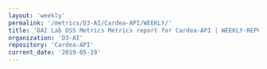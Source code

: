 ```yaml
---
layout: 'weekly'
permalink: '/metrics/D3-AI/Cardea-API/WEEKLY/'
title: 'DAI Lab OSS Metrics Metrics report for Cardea-API | WEEKLY-REPORT-2019-05-19'
organization: 'D3-AI'
repository: 'Cardea-API'
current_date: '2019-05-19'
---
```

